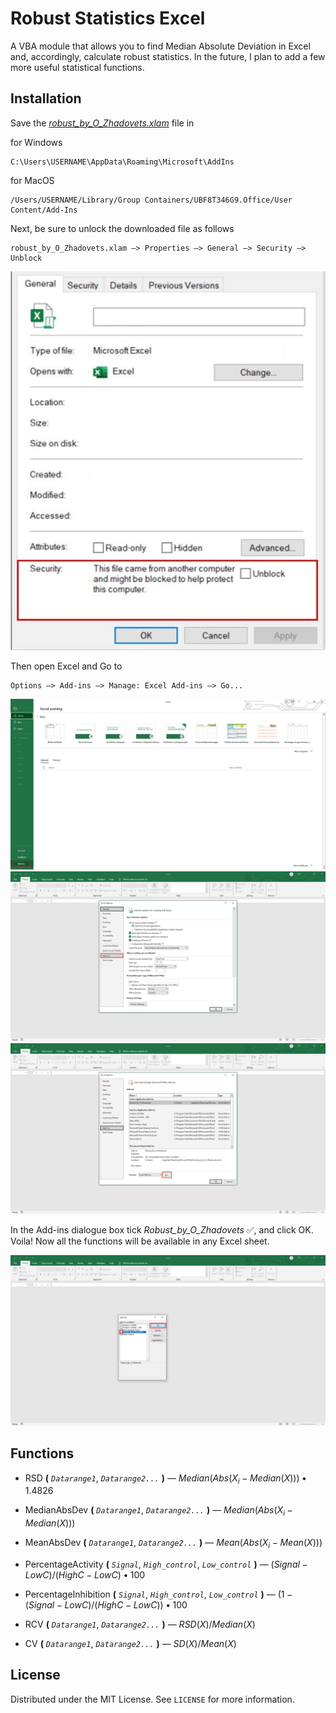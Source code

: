 <h1>Robust Statistics Excel</h1>

A VBA module that allows you to find Median Absolute Deviation in Excel and, accordingly, calculate robust statistics. In the future, I plan to add a few more useful statistical functions.

<h2>Installation</h2>

Save the <a href=https://github.com/Alexthundergod/Robust-Statistics-Excel/blob/main/robust_by_O_Zhadovets.xlam><i>robust_by_O_Zhadovets.xlam</i></a> file in

for Windows

```
C:\Users\USERNAME\AppData\Roaming\Microsoft\AddIns
```

for MacOS

```
/Users/USERNAME/Library/Group Containers/UBF8T346G9.Office/User Content/Add-Ins
```

Next, be sure to unlock the downloaded file as follows 

```
robust_by_O_Zhadovets.xlam –> Properties –> General –> Security –> Unblock
```
<img src="https://github.com/Alexthundergod/Robust-Statistics-Excel/blob/main/0.png"></img>

Then open Excel and Go to

```
Options –> Add-ins –> Manage: Excel Add-ins –> Go...
```
<img src="https://github.com/Alexthundergod/Robust-Statistics-Excel/blob/main/1.png"></img>
<img src="https://github.com/Alexthundergod/Robust-Statistics-Excel/blob/main/2.png"></img>
<img src="https://github.com/Alexthundergod/Robust-Statistics-Excel/blob/main/3.png"></img>

In the Add-ins dialogue box tick <i>Robust_by_O_Zhadovets</i> :white_check_mark:, and click OK. Voila! Now all the functions will be available in any Excel sheet.

<img src="https://github.com/Alexthundergod/Robust-Statistics-Excel/blob/main/4.png"></img>

<h2>Functions</h2>

- RSD **(** *`Datarange1`*, *`Datarange2...`* **)** — $Median(Abs(X_i - Median(X))) • 1.4826$

- MedianAbsDev **(** *`Datarange1`*, *`Datarange2...`* **)** — $Median(Abs(X_i - Median(X)))$

- MeanAbsDev **(** *`Datarange1`*, *`Datarange2...`* **)** — $Mean(Abs(X_i - Mean(X)))$

- PercentageActivity **(** *`Signal`*, *`High_control`*, *`Low_control`* **)** — $(Signal - LowC)/(HighC - LowC) • 100$

- PercentageInhibition **(** *`Signal`*, *`High_control`*, *`Low_control`* **)** — $(1 - (Signal - LowC)/(HighC - LowC)) • 100$

- RCV **(** *`Datarange1`*, *`Datarange2...`* **)** — $RSD(X) / Median(X)$

- CV **(** *`Datarange1`*, *`Datarange2...`* **)** — $SD(X) / Mean(X)$
  
<h2>License</h2>

Distributed under the MIT License. See `LICENSE` for more information.
